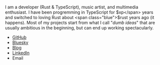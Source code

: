 I am a developer (<span class="blue">Rust & TypeScript</span>), music artist, and multimedia enthusiast. I have been progremming in TypeScript for <span class="blue">$xp</span> years and switched to loving Rust about <span class="blue">$rust</span> years ago (it happens). Most of my projects start from what I call "_dumb ideas_" that are usually ambitious in the beginning, but can end up working spectacularly.

- [GitHub](https://github.com/vandesm14)
- [Bluesky](https://bsky.app/profile/thedevbird.bsky.social)
- [Blog](https://blog.thedevbird.com)
- [LinkedIn](https://www.linkedin.com/in/shane-vandegrift-769696192/)
- <a id="email">Email</a>
